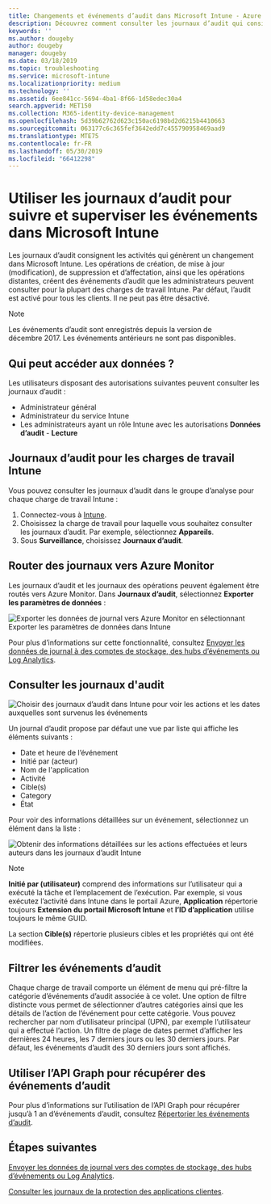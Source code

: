 ```yaml
---
title: Changements et événements d’audit dans Microsoft Intune - Azure | Microsoft Docs
description: Découvrez comment consulter les journaux d’audit qui consignent les activités Microsoft Intune.
keywords: ''
ms.author: dougeby
author: dougeby
manager: dougeby
ms.date: 03/18/2019
ms.topic: troubleshooting
ms.service: microsoft-intune
ms.localizationpriority: medium
ms.technology: ''
ms.assetid: 6ee841cc-5694-4ba1-8f66-1d58edec30a4
search.appverid: MET150
ms.collection: M365-identity-device-management
ms.openlocfilehash: 5d39b62762d623c150ac6198bd2d6215b4410663
ms.sourcegitcommit: 063177c6c365fef3642edd7c455790958469aad9
ms.translationtype: MTE75
ms.contentlocale: fr-FR
ms.lasthandoff: 05/30/2019
ms.locfileid: "66412298"
---
```

# <a name="use-audit-logs-to-track-and-monitor-events-in-microsoft-intune"></a>Utiliser les journaux d’audit pour suivre et superviser les événements dans Microsoft Intune

Les journaux d’audit consignent les activités qui génèrent un changement dans Microsoft Intune. Les opérations de création, de mise à jour (modification), de suppression et d’affectation, ainsi que les opérations distantes, créent des événements d’audit que les administrateurs peuvent consulter pour la plupart des charges de travail Intune. Par défaut, l’audit est activé pour tous les clients. Il ne peut pas être désactivé.

> [!NOTE]
> Les événements d’audit sont enregistrés depuis la version de décembre 2017. Les événements antérieurs ne sont pas disponibles.

## <a name="who-can-access-the-data"></a>Qui peut accéder aux données ?

Les utilisateurs disposant des autorisations suivantes peuvent consulter les journaux d’audit :

- Administrateur général
- Administrateur du service Intune
- Les administrateurs ayant un rôle Intune avec les autorisations **Données d’audit** - **Lecture**

## <a name="audit-logs-for-intune-workloads"></a>Journaux d’audit pour les charges de travail Intune

Vous pouvez consulter les journaux d’audit dans le groupe d’analyse pour chaque charge de travail Intune :

1. Connectez-vous à [Intune](https://go.microsoft.com/fwlink/?linkid=2090973).
2. Choisissez la charge de travail pour laquelle vous souhaitez consulter les journaux d’audit. Par exemple, sélectionnez **Appareils**.
3. Sous **Surveillance**, choisissez **Journaux d’audit**.

## <a name="route-logs-to-azure-monitor"></a>Router des journaux vers Azure Monitor

Les journaux d’audit et les journaux des opérations peuvent également être routés vers Azure Monitor. Dans **Journaux d’audit**, sélectionnez **Exporter les paramètres de données** :

![Exporter les données de journal vers Azure Monitor en sélectionnant Exporter les paramètres de données dans Intune](./media/audit-logs-export-data-settings.png)

Pour plus d’informations sur cette fonctionnalité, consultez [Envoyer les données de journal à des comptes de stockage, des hubs d’événements ou Log Analytics](review-logs-using-azure-monitor.md).

## <a name="review-audit-events"></a>Consulter les journaux d'audit

![Choisir des journaux d’audit dans Intune pour voir les actions et les dates auxquelles sont survenus les événements](./media/monitor-audit-logs.png "Journaux d’audit")

Un journal d’audit propose par défaut une vue par liste qui affiche les éléments suivants :

- Date et heure de l’événement
- Initié par (acteur)
- Nom de l'application
- Activité
- Cible(s)
- Category
- État

Pour voir des informations détaillées sur un événement, sélectionnez un élément dans la liste :

![Obtenir des informations détaillées sur les actions effectuées et leurs auteurs dans les journaux d’audit Intune](./media/monitor-audit-log-detail.png "Informations détaillées des journaux d’audit")

> [!NOTE]
> **Initié par (utilisateur)** comprend des informations sur l’utilisateur qui a exécuté la tâche et l’emplacement de l’exécution. Par exemple, si vous exécutez l’activité dans Intune dans le portail Azure, **Application** répertorie toujours **Extension du portail Microsoft Intune** et **l’ID d’application** utilise toujours le même GUID.
> 
> La section **Cible(s)** répertorie plusieurs cibles et les propriétés qui ont été modifiées.  

## <a name="filter-audit-events"></a>Filtrer les événements d’audit

Chaque charge de travail comporte un élément de menu qui pré-filtre la catégorie d’événements d’audit associée à ce volet. Une option de filtre distincte vous permet de sélectionner d’autres catégories ainsi que les détails de l’action de l’événement pour cette catégorie. Vous pouvez rechercher par nom d’utilisateur principal (UPN), par exemple l’utilisateur qui a effectué l’action. Un filtre de plage de dates permet d’afficher les dernières 24 heures, les 7 derniers jours ou les 30 derniers jours. Par défaut, les événements d’audit des 30 derniers jours sont affichés.

## <a name="use-graph-api-to-retrieve-audit-events"></a>Utiliser l’API Graph pour récupérer des événements d’audit

Pour plus d’informations sur l’utilisation de l’API Graph pour récupérer jusqu’à 1 an d’événements d’audit, consultez [Répertorier les événements d’audit](https://docs.microsoft.com/graph/api/intune-auditing-auditevent-list?view=graph-rest-1.0).

## <a name="next-steps"></a>Étapes suivantes

[Envoyer les données de journal vers des comptes de stockage, des hubs d’événements ou Log Analytics](review-logs-using-azure-monitor.md).

[Consulter les journaux de la protection des applications clientes](app-protection-policy-settings-log.md).
